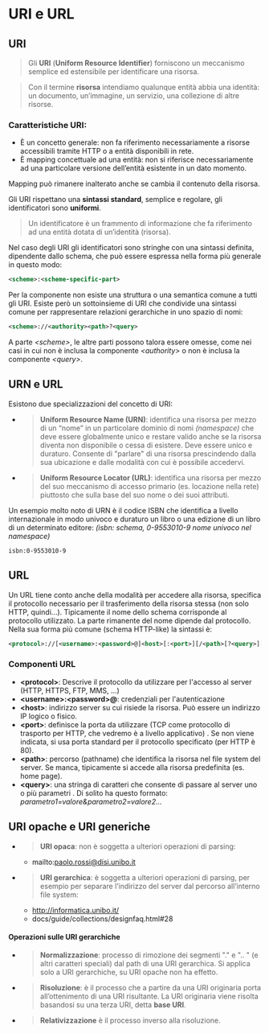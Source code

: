 # URI e URL
## URI
>Gli **URI** (**Uniform Resource Identifier**) forniscono un meccanismo semplice ed estensibile per identificare una risorsa. 

>Con il termine **risorsa** intendiamo qualunque entità abbia una identità: un documento, un’immagine, un servizio, una collezione di altre risorse.

### Caratteristiche URI:
-   È un concetto generale: non fa riferimento necessariamente a risorse accessibili tramite HTTP o a entità disponibili in rete.
-   È mapping concettuale ad una entità: non si riferisce
necessariamente ad una particolare versione dell’entità
esistente in un dato momento. 

Mapping può rimanere inalterato anche se cambia il contenuto della risorsa.

Gli URI rispettano una **sintassi standard**, semplice e
regolare, gli identificatori sono **uniformi**. 

>Un identificatore è un frammento di informazione che fa
riferimento ad una entità dotata di un’identità (risorsa).

Nel caso degli URI gli identificatori sono stringhe con una sintassi definita, dipendente dallo schema, che può essere espressa nella forma più generale in questo modo:
```xml
<scheme>:<scheme-specific-part>
```
Per la componente <scheme-specific-part> non esiste una struttura o una semantica comune a tutti gli URI.
Esiste però un sottoinsieme di URI che condivide una
sintassi comune per rappresentare relazioni gerarchiche in uno spazio di nomi: 
```xml
<scheme>://<authority><path>?<query>
```
A parte *\<scheme\>*, le altre parti possono talora essere
omesse, come nei casi in cui non è inclusa la componente
*\<authority\>* o non è inclusa la componente *\<query\>*.

## URN e URL
Esistono due specializzazioni del concetto di URI:
-   >**Uniform Resource Name (URN)**: identifica una
risorsa per mezzo di un “nome” in un
particolare dominio di nomi *(namespace)* che deve essere
globalmente unico e restare valido anche se la
risorsa diventa non disponibile o cessa di esistere. Deve essere unico e duraturo. Consente di "parlare" di una risorsa prescindendo dalla sua ubicazione e dalle modalità con cui è possibile accedervi.
-   >**Uniform Resource Locator (URL)**: identifica una
risorsa per mezzo del suo meccanismo di accesso
primario (es. locazione nella rete) piuttosto che
sulla base del suo nome o dei suoi attributi.

Un esempio molto noto di URN è il codice ISBN che identifica a livello internazionale in modo univoco e duraturo un libro o una edizione di un libro di un determinato editore: *(isbn: schema, 0-9553010-9 nome univoco nel namespace)*
```
isbn:0-9553010-9
```
## URL
Un URL tiene conto anche della modalità per accedere
alla risorsa, specifica il protocollo necessario per il trasferimento della risorsa stessa (non solo HTTP, quindi...). Tipicamente il nome dello schema corrisponde al protocollo utilizzato. La parte rimanente del nome dipende dal protocollo. Nella sua forma più comune (schema HTTP-like) la sintassi è: 
```xml
<protocol>://[<username>:<password>@]<host>[:<port>][/<path>[?<query>][#fragment]]
```

### Componenti URL
-   **\<protocol\>**: Descrive il protocollo da utilizzare per l'accesso al server (HTTP, HTTPS, FTP, MMS, ...)
-   **\<username\>:\<password\>@**: credenziali per l'autenticazione 
-   **\<host\>**: indirizzo server su cui risiede la risorsa. Può essere un indirizzo IP logico o fisico.
-   **\<port\>**: definisce la porta da utilizzare (TCP come protocollo di trasporto per HTTP, che vedremo è a livello applicativo) . Se non viene indicata, si usa porta standard per il protocollo specificato (per HTTP è 80).
-   **\<path\>**: percorso (pathname) che identifica la risorsa nel file system del server. Se manca, tipicamente si accede alla risorsa predefinita (es. home page).
-   **\<query\>**: una stringa di caratteri che consente di passare al server uno o più parametri . Di solito ha questo formato: *parametro1=valore&parametro2=valore2...*

## URI opache e URI generiche
-   >**URI opaca**: non è soggetta a ulteriori operazioni di
parsing:
    -   mailto:paolo.rossi@disi.unibo.it
-   >**URI gerarchica**: è soggetta a ulteriori operazioni di parsing, per esempio per separare l’indirizzo del server dal percorso all’interno file system:
    -   http://informatica.unibo.it/
    -   docs/guide/collections/designfaq.html#28

#### Operazioni sulle URI gerarchiche

-   >**Normalizzazione**: processo di rimozione dei segmenti "." e ".. " (e altri caratteri speciali) dal path di una URI gerarchica. Si applica solo a URI gerarchiche, su URI opache non ha effetto.
-   >**Risoluzione**: è il processo che a partire da una URI originaria porta all’ottenimento di una URI risultante. La URI originaria viene risolta basandosi su una terza URI, detta **base URI**.
-   >**Relativizzazione** è il processo inverso alla risoluzione.